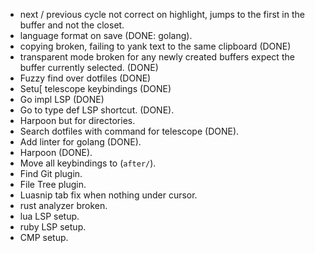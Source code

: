 - next / previous cycle not correct on highlight, jumps to the first in the buffer and not the closet.
- language format on save (DONE: golang).
- copying broken, failing to yank text to the same clipboard (DONE)
- transparent mode broken for any newly created buffers expect the buffer currently selected. (DONE)
- Fuzzy find over dotfiles (DONE)
- Setu[ telescope keybindings (DONE)
- Go impl LSP (DONE)
- Go to type def LSP shortcut. (DONE).
- Harpoon but for directories.
- Search dotfiles with command for telescope (DONE).
- Add linter for golang (DONE).
- Harpoon (DONE).
- Move all keybindings to (`after/`).
- Find Git plugin.
- File Tree plugin.
- Luasnip tab fix when nothing under cursor.
- rust analyzer broken.
- lua LSP setup.
- ruby LSP setup.
- CMP setup.

